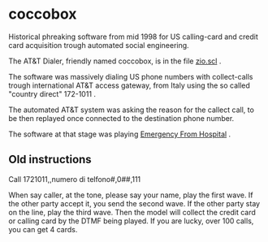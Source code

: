 # coccobox
Historical phreaking software from mid 1998 for US calling-card and credit card acquisition trough automated social engineering.

The AT&T Dialer, friendly named coccobox, is in the file [zio.scl](https://github.com/x25today/coccobox/blob/main/coccobox/zio.scl) .

The software was massively dialing US phone numbers with collect-calls trough international AT&T access gateway, from Italy using the so called "country direct" 172-1011 .

The automated AT&T system was asking the reason for the callect call, to be then replayed once connected to the destination phone number.

The software at that stage was playing [Emergency From Hospital](https://raw.githubusercontent.com/x25today/coccobox/main/coccobox/emer-f.wav) .


## Old instructions

Call 1721011,,numero di telfono#,0##,111

When say caller, at the tone, please say your name, play the first wave.
If the other party accept it, you send the second wave.
If the other party stay on the line, play the third wave.
Then the model will collect the credit card or calling card by the DTMF being played.
If you are lucky, over 100 calls, you can get 4 cards.

